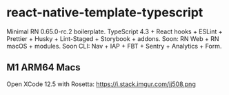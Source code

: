 # react-native-template-typescript
Minimal RN 0.65.0-rc.2 boilerplate. TypeScript 4.3 + React hooks + ESLint + Prettier + Husky + Lint-Staged + Storybook + addons. Soon: RN Web + RN macOS + modules. Soon CLI: Nav + IAP + FBT + Sentry + Analytics + Form.

## M1 ARM64 Macs

Open XCode 12.5 with Rosetta: https://i.stack.imgur.com/jj508.png
